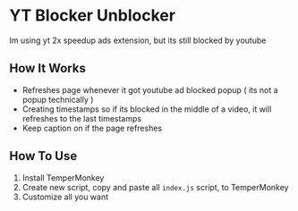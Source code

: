 # YT Blocker Unblocker
Im using yt 2x speedup ads extension, but its still blocked by youtube

## How It Works
- Refreshes page whenever it got youtube ad blocked popup ( its not a popup technically )
- Creating timestamps so if its blocked in the middle of a video, it will refreshes to the last timestamps
- Keep caption on if the page refreshes

## How To Use
1. Install TemperMonkey
2. Create new script, copy and paste all `index.js` script, to TemperMonkey
3. Customize all you want
